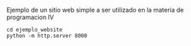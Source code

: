Ejemplo de un sitio web simple a ser utilizado en la materia de programacion IV

```
cd ejemplo_website
python -m http.server 8000
```